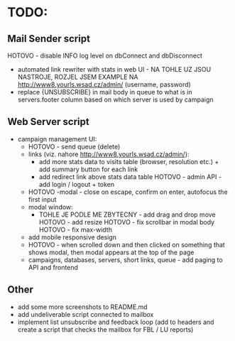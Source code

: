 # TODO:

## Mail Sender script
HOTOVO - disable INFO log level on dbConnect and dbDisconnect
- automated link rewriter with stats in web UI - NA TOHLE UZ JSOU NASTROJE, ROZJEL JSEM EXAMPLE NA http://www8.yourls.wsad.cz/admin/ (username, password)
- replace {UNSUBSCRIBE} in mail body in queue to what is in servers.footer column based on which server is used by campaign

## Web Server script
- campaign management UI:
  - HOTOVO - send queue (delete)
  - links (viz. nahore http://www8.yourls.wsad.cz/admin/):
    - add more stats data to visits table (browser, resolution etc.) + add summary button for each link
    - add redirect link above stats data table
  HOTOVO - admin API - add login / logout + token
  - HOTOVO -modal - close on escape, confirm on enter, autofocus the first input
  - modal window:
    - TOHLE JE PODLE ME ZBYTECNY - add drag and drop move
    HOTOVO - add resize
    HOTOVO - fix scrollbar in modal body
    HOTOVO - fix max-width
  - add mobile responsive design
  - HOTOVO - when scrolled down and then clicked on something that shows modal, then modal appears at the top of the page
  - campaigns, databases, servers, short links, queue - add paging to API and frontend

## Other
- add some more screenshots to README.md
- add undeliverable script connected to mailbox
- implement list unsubscribe and feedback loop (add to headers and create a script that checks the mailbox for FBL / LU reports)
